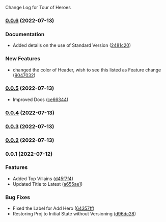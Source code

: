 Change Log for Tour of Heroes
### [0.0.6](https://github.com/mkumar83/toh-pt6/compare/v0.0.5...v0.0.6) (2022-07-13)


### Documentation

* Added details on the use of Standard Version ([2481c20](https://github.com/mkumar83/toh-pt6/commit/2481c2016b5b1dd61c55e4d47ff0b99d7049f5c5))


### New Features

* changed the color of Header, wish to see this listed as Feature change ([9047032](https://github.com/mkumar83/toh-pt6/commit/9047032d7e8f704921c15263a55e1c3426e501e8))

### [0.0.5](https://github.com/mkumar83/toh-pt6/compare/v0.0.4...v0.0.5) (2022-07-13)


* Improved Docs ([ce66344](https://github.com/mkumar83/toh-pt6/commit/ce66344b9ce797d2b78dcf30a5073d70a3273782))

### [0.0.4](https://github.com/mkumar83/toh-pt6/compare/v0.0.3...v0.0.4) (2022-07-13)

### [0.0.3](https://github.com/mkumar83/toh-pt6/compare/v0.0.2...v0.0.3) (2022-07-13)

### [0.0.2](https://github.com/mkumar83/toh-pt6/compare/v0.0.1...v0.0.2) (2022-07-13)

### 0.0.1 (2022-07-12)


### Features

* Added Top Villains ([d45f7f4](https://github.com/mkumar83/toh-pt6/commit/d45f7f4eda3f3f174ac84f7e781c558e3869a576))
* Updated Title to Latest ([a655ae1](https://github.com/mkumar83/toh-pt6/commit/a655ae191b14b633fb6321f8e6ce910b53f52631))


### Bug Fixes

* Fixed the Label for Add Hero ([64357ff](https://github.com/mkumar83/toh-pt6/commit/64357ff570e6ef3ec45ca649c4c3f6e497835661))
* Restoring Proj to Initial State without Versioning ([d96dc28](https://github.com/mkumar83/toh-pt6/commit/d96dc2830dc0514a450d11906abeb2059e231660))
